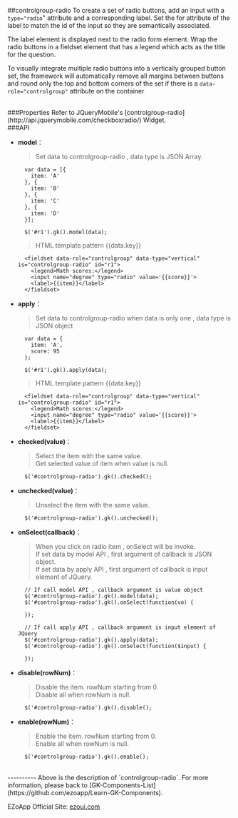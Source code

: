 ##controlgroup-radio
To create a set of radio buttons, add an input with a `type="radio`" attribute and a corresponding label. Set the for attribute of the label to match the id of the input so they are semantically associated.

The label element is displayed next to the radio form element. Wrap the radio buttons in a fieldset element that has a legend which acts as the title for the question.

To visually integrate multiple radio buttons into a vertically grouped button set, the framework will automatically remove all margins between buttons and round only the top and bottom corners of the set if there is a `data-role="controlgroup"` attribute on the container

<br/>
###Properties
Refer to JQueryMobile's [controlgroup-radio](http://api.jquerymobile.com/checkboxradio/) Widget.

<br/>
###API

- **model**：  
  	> Set data to controlgroup-radio , data type is JSON Array.
            
        var data = [{
          item: 'A'
        }, {
          item: 'B'
        }, {
          item: 'C'
        }, {
          item: 'D'
        }];

        $('#r1').gk().model(data);
          
  	> HTML template pattern {{data.key}}
  	
        <fieldset data-role="controlgroup" data-type="vertical" is="controlgroup-radio" id="r1">
          <legend>Math scores:</legend>
          <input name="degree" type="radio" value='{{score}}'>
          <label>{{item}}</label>
        </fieldset>
  	

- **apply**：  
  	> Set data to controlgroup-radio when data is only one , data type is JSON object

        var data = {
          item: 'A',
          score: 95
        };

        $('#r1').gk().apply(data);

  	> HTML template pattern {{data.key}}
  	
        <fieldset data-role="controlgroup" data-type="vertical" is="controlgroup-radio" id="r1">
          <legend>Math scores:</legend>
          <input name="degree" type="radio" value='{{score}}'>
          <label>{{item}}</label>
        </fieldset>
        
- **checked(value)**：  
  	> Select the item with the same value.  
    > Get selected value of item when value is null. 

        $('#controlgroup-radio').gk().checked();

- **unchecked(value)**：  
  	> Unselect the item with the same value.

        $('#controlgroup-radio').gk().unchecked();

- **onSelect(callback)**：  
  	> When you click on radio item , onSelect will be invoke.  
    > If set data by model API , first argument of callback is JSON object.  
    > If set data by apply API , first argument of callback is input element of JQuery.

        // If call model API , callback argument is value object
        $('#controlgroup-radio').gk().model(data);
        $('#controlgroup-radio').gk().onSelect(function(vo) {

        });

        // If call apply API , callback argument is input element of JQuery
        $('#controlgroup-radio').gk().apply(data);
        $('#controlgroup-radio').gk().onSelect(function($input) {

        });    


- **disable(rowNum)**：  
  	> Disable the item.
    > rowNum starting from 0.  
    > Disable all when rowNum is null. 

        $('#controlgroup-radio').gk().disable();
			

- **enable(rowNum)**：  
  	> Enable the item.
    > rowNum starting from 0.  
    > Enable all when rowNum is null. 

        $('#controlgroup-radio').gk().enable();
			
<br/>
----------
Above is the description of `controlgroup-radio`. For more information, please back to [GK-Components-List](https://github.com/ezoapp/Learn-GK-Components).

EZoApp Official Site: [ezoui.com](http://ezoui.com/)




